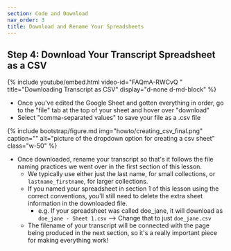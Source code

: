 ```yaml
---
section: Code and Download
nav_order: 3
title: Download and Rename Your Spreadsheets
---
```



## Step 4: Download Your Transcript Spreadsheet as a CSV

{% include youtube/embed.html  video-id="FAQmA-RWCvQ " title="Downloading Transcript as CSV" display="d-none d-md-block" %}
- Once you've edited the Google Sheet and gotten everything in order, go to the "file" tab at the top of your sheet and hover over "download"
- Select "comma-separated values"  to save your file as a .csv file

{% include bootstrap/figure.md img="howto/creating_csv_final.png" caption="" alt="picture of the dropdown option for creating a csv sheet" class="w-50" %}

- Once downloaded, rename your transcript so that's it follows the file naming practices we went over in the first section of this lesson. 
    - We typically use either just the last name, for small collections, or `lastname_firstname`, for larger collections. 
    - If you named your spreadsheet in section 1 of this lesson using the correct conventions, you'll still need to delete the extra sheet information in the downloaded file. 
        - e.g. If your spreadsheet was called doe_jane, it will download as `doe_jane - Sheet 1.csv` --> Change that to just `doe_jane.csv`
    - The filename of your transcript will be connected with the page being produced in the next section, so it's a really important piece for making everything work!

